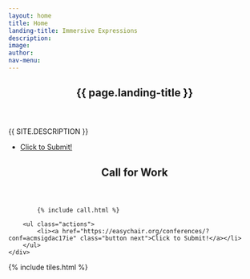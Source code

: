 ```yaml
---
layout: home
title: Home
landing-title: Immersive Expressions
description:
image:
author:
nav-menu:
---
```


<!-- Banner -->
<section id="banner" class="major">
	<div class="inner">
		<header class="major">
			<h1>{{ page.landing-title }}</h1>
		</header>
		<div class="content">
			<p style="text-transform: uppercase;">{{ site.description }}</p>
			<ul class="actions">
				<!-- <li><a href="#one" class="button next scrolly">Submit in	 Nov.</a></li> -->
				<li><a href="https://easychair.org/conferences/?conf=acmsigdac17ie" class="button next scrolly">Click to Submit!</a></li>
			</ul>
		</div>
	</div>
</section>

<!-- Main -->
<div id="main">

<!-- Two -->
<section id="two">
	<div class="inner">
		<header class="major">
			<h2>Call for Work</h2>
		</header>

			{% include call.html %}

		<ul class="actions">
			<li><a href="https://easychair.org/conferences/?conf=acmsigdac17ie" class="button next">Click to Submit!</a></li>
		</ul>
	</div>
</section>

<!-- One -->
{% include tiles.html %}

</div>
